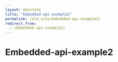 ```yaml
---
layout: obsolete
title: "Embedded-api-example2"
permalink: /old_site/Embedded-api-example2/
redirect_from:
  - /Embedded-api-example2/
---
```


Embedded-api-example2
=====================



